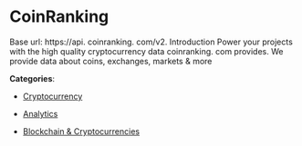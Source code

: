 # CoinRanking


Base url: https://api. coinranking. com/v2. Introduction Power your projects with the high quality cryptocurrency data coinranking. com provides.  We provide data about coins, exchanges, markets & more



**Categories**:

- [Cryptocurrency](https://github.com/apis-list/apis-list#cryptocurrency)

- [Analytics](https://github.com/apis-list/apis-list#analytics)

- [Blockchain & Cryptocurrencies](https://github.com/apis-list/apis-list#blockchain-and-cryptocurrencies)



